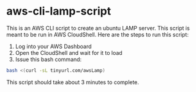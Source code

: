 # aws-cli-lamp-script

This is an AWS CLI script to create an ubuntu LAMP server. This script is meant to be run in AWS CloudShell. Here are the steps to run this script:

1. Log into your AWS Dashboard
2. Open the CloudShell and wait for it to load
3. Issue this bash command:

```bash
bash <(curl -sL tinyurl.com/awsLamp)
```

This script should take about 3 minutes to complete.
